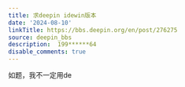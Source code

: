 ```yaml
---
title: 求deepin idewin版本
date: '2024-08-10'
linkTitle: https://bbs.deepin.org/en/post/276275
source: deepin_bbs
description:  199******64 
disable_comments: true
---
```

如题，我不一定用de
